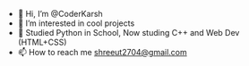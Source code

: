- 👋 Hi, I’m @CoderKarsh
- 👀 I’m interested in cool projects
- 🌱 Studied Python in School, Now studing C++ and Web Dev (HTML+CSS)
- 📫 How to reach me shreeut2704@gmail.com

<!---
CoderKarsh/CoderKarsh is a ✨ special ✨ repository because its `README.md` (this file) appears on your GitHub profile.
You can click the Preview link to take a look at your changes.
--->

